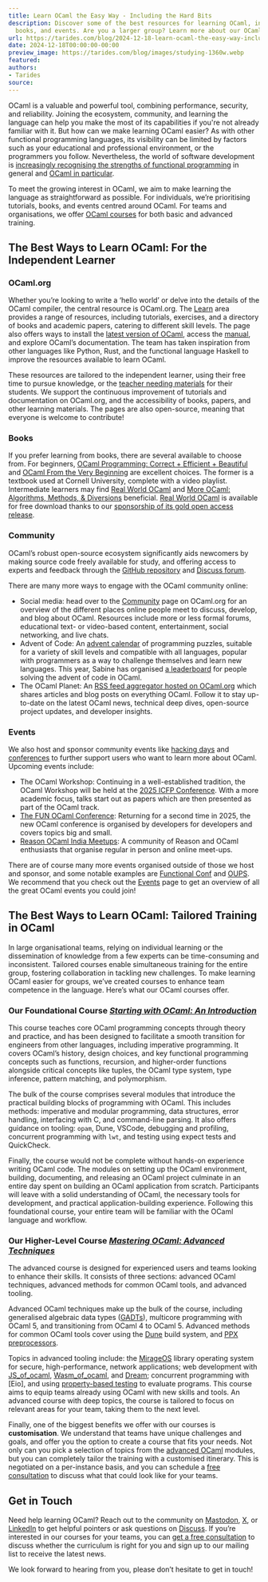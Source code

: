 ```yaml
---
title: Learn OCaml the Easy Way - Including the Hard Bits
description: Discover some of the best resources for learning OCaml, including tutorials,
  books, and events. Are you a larger group? Learn more about our OCaml courses too!
url: https://tarides.com/blog/2024-12-18-learn-ocaml-the-easy-way-including-the-hard-bits
date: 2024-12-18T00:00:00-00:00
preview_image: https://tarides.com/blog/images/studying-1360w.webp
featured:
authors:
- Tarides
source:
---
```


<p>OCaml is a valuable and powerful tool, combining performance, security, and reliability. Joining the ecosystem, community, and learning the language can help you make the most of its capabilities if you're not already familiar with it. But how can we make learning OCaml easier? As with other functional programming languages, its visibility can be limited by factors such as your educational and professional environment, or the programmers you follow. Nevertheless, the world of software development is <a href="https://tarides.com/blog/2024-03-07-a-time-for-change-our-response-to-the-white-house-cybersecurity-press-release/">increasingly recognising the strengths of functional programming</a> in general and <a href="https://tarides.com/blog/2023-12-14-ocaml-memory-safety-and-beyond/">OCaml in particular</a>.</p>
<p>To meet the growing interest in OCaml, we aim to make learning the language as straightforward as possible. For individuals,  we&rsquo;re prioritising tutorials, books, and events centred around OCaml. For teams and organisations, we offer <a href="https://tarides.com/services/training/">OCaml courses</a> for both basic and advanced training.</p>
<h2>The Best Ways to Learn OCaml: For the Independent Learner</h2>
<h3>OCaml.org</h3>
<p>Whether you&rsquo;re looking to write a &lsquo;hello world&rsquo; or delve into the details of the OCaml compiler, the central resource is OCaml.org. The <a href="https://ocaml.org/docs">Learn</a> area provides a range of resources, including tutorials, exercises, and a directory of books and academic papers, catering to different skill levels. The page also offers ways to install the <a href="https://ocaml.org/install#linux_mac_bsd">latest version of OCaml</a>, access the <a href="https://ocaml.org/manual/5.2/index.html">manual</a>, and explore  OCaml&rsquo;s documentation. The team has taken inspiration from other languages like Python, Rust, and the functional language Haskell to improve the resources available to learn OCaml.</p>
<p>These resources are tailored to the independent learner, using their free time to pursue knowledge, or the <a href="https://ocaml.org/academic-users">teacher needing materials</a> for their students. We support the continuous improvement of tutorials and documentation on OCaml.org, and the accessibility of books, papers, and other learning materials. The pages are also open-source, meaning that everyone is welcome to contribute!</p>
<h3>Books</h3>
<p>If you prefer learning from books, there are several available to choose from. For beginners, <a href="https://cs3110.github.io/textbook/cover.html">OCaml Programming: Correct + Efficient + Beautiful</a> and <a href="https://ocaml-book.com">OCaml From the Very Beginning</a> are excellent choices. The former is a textbook used at Cornell University, complete with a video playlist. Intermediate learners may find <a href="https://dev.realworldocaml.org">Real World OCaml</a> and <a href="https://www.amazon.com/gp/product/0957671113">More OCaml: Algorithms, Methods, &amp; Diversions</a> beneficial. <a href="https://dev.realworldocaml.org">Real World OCaml</a> is available for free download thanks to our <a href="https://tarides.com/blog/2022-10-14-real-world-ocaml-book-giveaway/">sponsorship of its gold open access release</a>.</p>
<h3>Community</h3>
<p>OCaml&rsquo;s robust open-source ecosystem significantly aids newcomers by making source code freely available for study, and offering access to experts and feedback through the <a href="https://github.com/ocaml/ocaml">GitHub repository</a> and <a href="https://discuss.ocaml.org">Discuss forum</a>.</p>
<p>There are many more ways to engage with the OCaml community online:</p>
<ul>
<li>Social media: head over to the <a href="https://ocaml.org/community">Community</a> page on OCaml.org for an overview of the different places online people meet to discuss, develop, and blog about OCaml. Resources include more or less formal forums, educational text- or video-based content, entertainment, social networking, and live chats.</li>
<li>Advent of Code: An <a href="https://adventofcode.com/2024/about">advent calendar</a> of programming puzzles, suitable for a variety of skill levels and compatible with all languages, popular with programmers as a way to challenge themselves and learn new languages. This year, Sabine has organised <a href="https://x.com/i/lists/1846851455384240406">a leaderboard</a> for people solving the advent of code in OCaml.</li>
<li>The OCaml Planet: An <a href="https://ocaml.org/ocaml-planet">RSS feed aggregator hosted on OCaml.org</a> which shares articles and blog posts on everything OCaml. Follow it to stay up-to-date on the latest OCaml news, technical deep dives, open-source project updates, and developer insights.</li>
</ul>
<h3>Events</h3>
<p>We also host and sponsor community events like <a href="https://tarides.com/blog/2024-05-01-we-host-our-first-ocaml-retreat-in-india/">hacking days</a> and <a href="https://tarides.com/blog/2024-11-13-the-new-conference-on-the-block-what-is-fun-ocaml/">conferences</a> to further support users who want to learn more about OCaml. Upcoming events include:</p>
<ul>
<li>The OCaml Workshop: Continuing in a well-established tradition, the OCaml Workshop will be held at the <a href="https://icfp25.sigplan.org/">2025 ICFP Conference</a>. With a more  academic focus, talks start out as papers which are then presented as part of the OCaml track.</li>
<li><a href="https://fun-ocaml.com/">The FUN OCaml Conference</a>: Returning for a second time in 2025, the new OCaml conference is organised by developers for developers and covers topics big and small.</li>
<li><a href="https://reason-ocaml.in/">Reason OCaml India Meetups</a>: A community of Reason and OCaml enthusiasts that organise regular in person and online meet-ups.</li>
</ul>
<p>There are of course many more events organised outside of those we host and sponsor, and some notable examples are <a href="https://confengine.com/conferences/functional-conf-2025">Functional Conf</a> and <a href="https://www.meetup.com/ocaml-paris/">OUPS</a>. We recommend that you check out the <a href="https://ocaml.org/events">Events</a> page to get an overview of all the great OCaml events you could join!</p>
<h2>The Best Ways to Learn OCaml: Tailored Training in OCaml</h2>
<p>In large organisational teams, relying on individual learning or the dissemination of knowledge from a few experts can be time-consuming and inconsistent. Tailored courses enable simultaneous training for the entire group, fostering collaboration in tackling new challenges. To make learning OCaml easier for groups, we&rsquo;ve created courses to enhance team competence in the language. Here&rsquo;s what our OCaml courses offer.</p>
<h3>Our Foundational Course <a href="https://tarides.com/services/training/"><em>Starting with OCaml: An Introduction</em></a></h3>
<p>This course teaches core OCaml programming concepts through theory and practice, and has been designed to facilitate a smooth transition for engineers from other languages, including imperative programming. It covers OCaml&rsquo;s history, design choices, and key functional programming concepts such as functions, recursion, and higher-order functions alongside critical concepts like tuples, the OCaml type system, type inference, pattern matching, and polymorphism.</p>
<p>The bulk of the course comprises several modules that introduce the practical building blocks of programming with OCaml. This includes methods: imperative and modular programming, data structures, error handling, interfacing with C, and command-line parsing. It also offers guidance on tooling: <code>opam</code>, Dune, VSCode, debugging and profiling, concurrent programming with <code>lwt</code>, and testing using expect tests and QuickCheck.</p>
<p>Finally, the course would not be complete without hands-on experience writing OCaml code. The modules on setting up the OCaml environment, building, documenting, and releasing an OCaml project culminate in an entire day spent on building an OCaml application from scratch. Participants will leave with a solid understanding of OCaml, the necessary tools for development, and practical application-building experience. Following this foundational course, your entire team will be familiar with the OCaml language and workflow.</p>
<h3>Our Higher-Level Course <a href="https://tarides.com/services/training/"><em>Mastering OCaml: Advanced Techniques</em></a></h3>
<p>The advanced course is designed for experienced users and teams looking to enhance their skills. It consists of three sections: advanced OCaml techniques, advanced methods for common OCaml tools, and advanced tooling.</p>
<p>Advanced OCaml techniques make up the bulk of the course, including generalised algebraic data types (<a href="https://ocaml.org/manual/5.2/gadts-tutorial.html">GADTs</a>), multicore programming with OCaml 5, and transitioning from OCaml 4 to OCaml 5. Advanced methods for common OCaml tools cover using the  <a href="https://dune.build">Dune</a> build system, and <a href="https://ocaml.org/docs/metaprogramming">PPX preprocessors</a>.</p>
<p>Topics in advanced tooling include: the <a href="https://mirage.io">MirageOS</a> library operating system for secure, high-performance, network applications; web development with  <a href="https://ocsigen.org/js_of_ocaml/latest/manual/overview">JS_of_ocaml</a>, <a href="https://github.com/ocaml-wasm/wasm_of_ocaml">Wasm_of_ocaml</a>, and <a href="https://aantron.github.io/dream/">Dream</a>; concurrent programming with [Eio], and using <a href="https://tarides.com/blog/2024-04-24-under-the-hood-developing-multicore-property-based-tests-for-ocaml-5/">property-based testing</a> to evaluate programs. This course aims to equip teams already using OCaml with new skills and tools. An advanced course with deep topics, the course is tailored to focus on relevant areas for your team, taking them to the next level.</p>
<p>Finally, one of the biggest benefits we offer with our courses is <strong>customisation</strong>. We understand that teams have unique challenges and goals, and offer you the option to create a course that fits your needs. Not only can you pick a selection of topics from the <a href="https://tarides.com/services/training/">advanced OCaml</a> modules, but you can completely tailor the training with a customised itinerary. This is negotiated on a per-instance basis, and you can schedule a <a href="https://tarides.com/contact/">free consultation</a> to discuss what that could look like for your teams.</p>
<h2>Get in Touch</h2>
<p>Need help learning OCaml? Reach out to the community on <a href="https://mastodon.social/@ocaml@discuss.tchncs.de">Mastodon</a>, <a href="https://x.com/ocaml_org">X</a>, or <a href="https://www.linkedin.com/company/ocaml-org/">LinkedIn</a> to get helpful pointers or ask questions on <a href="https://discuss.ocaml.org">Discuss</a>. If you&rsquo;re interested in our courses for your teams, you can <a href="https://tarides.com/contact/">get a free consultation</a> to discuss whether the curriculum is right for you and sign up to our mailing list to receive the latest news.</p>
<p>We look forward to hearing from you, please don&rsquo;t hesitate to get in touch!</p>


